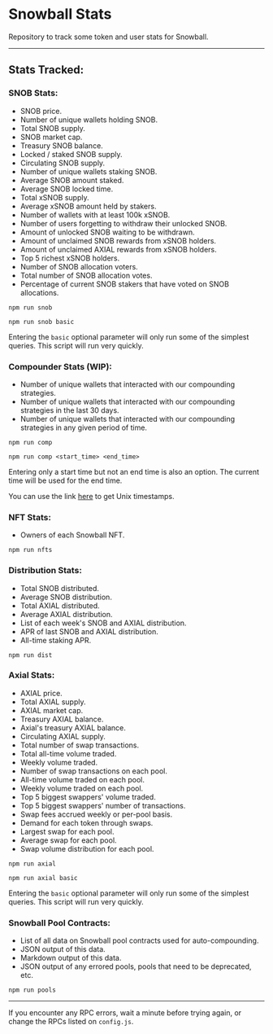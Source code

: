 # Snowball Stats

Repository to track some token and user stats for Snowball.

---

## Stats Tracked:

### SNOB Stats:

- SNOB price.
- Number of unique wallets holding SNOB.
- Total SNOB supply.
- SNOB market cap.
- Treasury SNOB balance.
- Locked / staked SNOB supply.
- Circulating SNOB supply.
- Number of unique wallets staking SNOB.
- Average SNOB amount staked.
- Average SNOB locked time.
- Total xSNOB supply.
- Average xSNOB amount held by stakers.
- Number of wallets with at least 100k xSNOB.
- Number of users forgetting to withdraw their unlocked SNOB.
- Amount of unlocked SNOB waiting to be withdrawn.
- Amount of unclaimed SNOB rewards from xSNOB holders.
- Amount of unclaimed AXIAL rewards from xSNOB holders.
- Top 5 richest xSNOB holders.
- Number of SNOB allocation voters.
- Total number of SNOB allocation votes.
- Percentage of current SNOB stakers that have voted on SNOB allocations.

```
npm run snob
```

```
npm run snob basic
```

Entering the `basic` optional parameter will only run some of the simplest queries. This script will run very quickly.

### Compounder Stats (WIP):

- Number of unique wallets that interacted with our compounding strategies.
- Number of unique wallets that interacted with our compounding strategies in the last 30 days.
- Number of unique wallets that interacted with our compounding strategies in any given period of time.

```
npm run comp
```

```
npm run comp <start_time> <end_time>
```

Entering only a start time but not an end time is also an option. The current time will be used for the end time.

You can use the link [here](https://www.unixtimestamp.com/) to get Unix timestamps.

### NFT Stats:

- Owners of each Snowball NFT.

```
npm run nfts
```

### Distribution Stats:

- Total SNOB distributed.
- Average SNOB distribution.
- Total AXIAL distributed.
- Average AXIAL distribution.
- List of each week's SNOB and AXIAL distribution.
- APR of last SNOB and AXIAL distribution.
- All-time staking APR.

```
npm run dist
```

### Axial Stats:

- AXIAL price.
- Total AXIAL supply.
- AXIAL market cap.
- Treasury AXIAL balance.
- Axial's treasury AXIAL balance.
- Circulating AXIAL supply.
- Total number of swap transactions.
- Total all-time volume traded.
- Weekly volume traded.
- Number of swap transactions on each pool.
- All-time volume traded on each pool.
- Weekly volume traded on each pool.
- Top 5 biggest swappers' volume traded.
- Top 5 biggest swappers' number of transactions.
- Swap fees accrued weekly or per-pool basis.
- Demand for each token through swaps.
- Largest swap for each pool.
- Average swap for each pool.
- Swap volume distribution for each pool.

```
npm run axial
```

```
npm run axial basic
```

Entering the `basic` optional parameter will only run some of the simplest queries. This script will run very quickly.

### Snowball Pool Contracts:

- List of all data on Snowball pool contracts used for auto-compounding.
- JSON output of this data.
- Markdown output of this data.
- JSON output of any errored pools, pools that need to be deprecated, etc.

```
npm run pools
```

---

If you encounter any RPC errors, wait a minute before trying again, or change the RPCs listed on `config.js`.